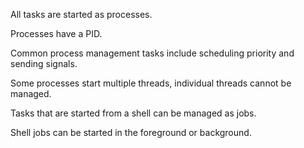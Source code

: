
All tasks are started as processes.

Processes have a PID.

Common process management tasks include scheduling priority and sending
signals.

Some processes start multiple threads, individual threads cannot be managed.

Tasks that are started from a shell can be managed as jobs.

Shell jobs can be started in the foreground or background.
